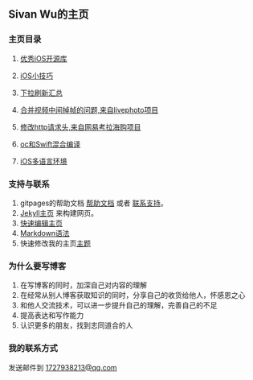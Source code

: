 ## Sivan Wu的主页

### 主页目录

1. [优秀iOS开源库](https://supergithuber.github.io/ios/openSourceLibrary)

2. [iOS小技巧](https://supergithuber.github.io/ios/iOSTips)
3. [下拉刷新汇总](https://supergithuber.github.io/ios/pullToRefresh)
4. [合并视频中间掉帧的问题,来自livephoto项目](https://supergithuber.github.io/ios/mergeVideo)
5. [修改http请求头,来自网易考拉海购项目](https://supergithuber.github.io/ios/modifyHTTPHeader)
6. [oc和Swift混合编译](https://supergithuber.github.io/ios/ocMixSwift)
7. [iOS多语言环境](https://supergithuber.github.io/ios/multiLanguage)

### 支持与联系

1. gitpages的帮助文档 [帮助文档](https://help.github.com/categories/github-pages-basics/) 或者 [联系支持](https://github.com/contact)。
2. [Jekyll主页](https://jekyllrb.com/) 来构建网页。
3. [快速编辑主页](https://github.com/supergithuber/supergithuber.github.io/edit/master/index.md)
4. [Markdown语法](https://guides.github.com/features/mastering-markdown/)
5. 快速修改我的主页[主题](https://github.com/supergithuber/supergithuber.github.io/settings)

### 为什么要写博客

1. 在写博客的同时，加深自己对内容的理解
2. 在经常从别人博客获取知识的同时，分享自己的收货给他人，怀感恩之心
3. 和他人交流技术，可以进一步提升自己的理解，完善自己的不足
4. 提高表达和写作能力
5. 认识更多的朋友，找到志同道合的人

### 我的联系方式
发送邮件到 1727938213@qq.com
